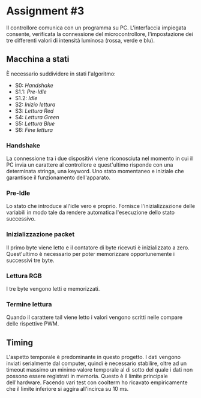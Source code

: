 # Assignment \#3

Il controllore comunica con un programma su PC.
L'interfaccia impiegata consente, verificata la connessione del microcontrollore, l'impostazione dei tre differenti valori di intensità luminosa (rossa, verde e blu).

## Macchina a stati

È necessario suddividere in stati l'algoritmo:

- S0: _Handshake_
- S1.1: _Pre-Idle_
- S1.2: _Idle_
- S2: _Inizio lettura_
- S3: _Lettura Red_
- S4: _Lettura Green_
- S5: _Lettura Blue_
- S6: _Fine lettura_

### Handshake

La connessione tra i due dispositivi viene riconosciuta nel momento in cui il PC invia un carattere al controllore e quest'ultimo risponde con una determinata stringa, una keyword.
Uno stato momentaneo e iniziale che garantisce il funzionamento dell'apparato.

### Pre-Idle

Lo stato che introduce all'idle vero e proprio.
Fornisce l'inizializzazione delle variabili in modo tale da rendere automatica l'esecuzione dello stato successivo.

### Inizializzazione packet

Il primo byte viene letto e il contatore di byte ricevuti è inizializzato a zero. Quest'ultimo è necessario per poter memorizzare opportunemente i successivi tre byte.

### Lettura RGB

I tre byte vengono letti e memorizzati.

### Termine lettura

Quando il carattere tail viene letto i valori vengono scritti nelle compare delle rispettive PWM.

## Timing

L'aspetto temporale è predominante in questo progetto. I dati vengono inviati serialmente dal computer, quindi è necessario stabilire, oltre ad un timeout massimo un minimo valore temporale al di sotto del quale i dati non possono essere registrati in memoria. Questo è il limite principale dell'hardware. Facendo vari test con coolterm ho ricavato empiricamente che il limite inferiore si aggira all'incirca su 10 ms.
